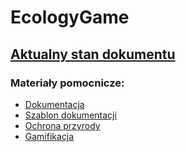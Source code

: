 # EcologyGame

## **[Aktualny stan dokumentu](https://github.com/GeoMarek/EcologyGame/blob/dokumentacja/project/main_document.pdf)**

### Materiały pomocnicze:
- [Dokumentacja](https://github.com/GeoMarek/EcologyGame/tree/dokumentacja/docs/dokumentacja)
- [Szablon dokumentacji](https://github.com/GeoMarek/EcologyGame/tree/dokumentacja/template)
- [Ochrona przyrody](https://github.com/GeoMarek/EcologyGame/tree/dokumentacja/docs/ochrona_przyrody)
- [Gamifikacja](https://github.com/GeoMarek/EcologyGame/tree/dokumentacja/docs/gamifikacja)
